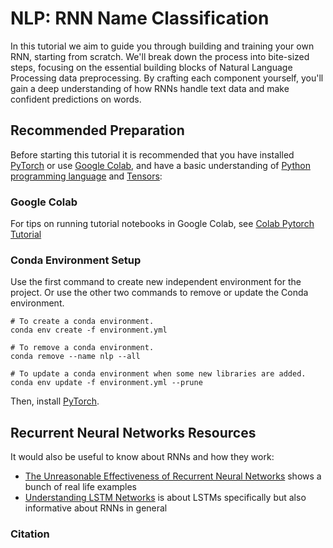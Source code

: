 # NLP: RNN Name Classification

In this tutorial we aim to guide you through building and training your own RNN, starting from scratch. We'll break down the process into bite-sized steps, focusing on the essential building blocks of Natural Language Processing data preprocessing. By crafting each component yourself, you'll gain a deep understanding of how RNNs handle text data and make confident predictions on words.

## Recommended Preparation

Before starting this tutorial it is recommended that you have installed [PyTorch](https://pytorch.org/) or use [Google Colab](https://colab.research.google.com/?utm_source=scs-index), and have a basic understanding of [Python programming language](https://www.python.org/doc/) and [Tensors](https://pytorch.org/tutorials/beginner/basics/tensorqs_tutorial.html):

### Google Colab

For tips on running tutorial notebooks in Google Colab, see [Colab Pytorch Tutorial](https://pytorch.org/tutorials/beginner/colab)

### Conda Environment Setup

Use the first command to create new independent environment for the project. Or use the other two commands to remove or update the Conda environment.

```shell
# To create a conda environment.
conda env create -f environment.yml

# To remove a conda environment.
conda remove --name nlp --all

# To update a conda environment when some new libraries are added.
conda env update -f environment.yml --prune
```
Then, install [PyTorch](https://pytorch.org/).

## Recurrent Neural Networks Resources

It would also be useful to know about RNNs and how they work:

-  [The Unreasonable Effectiveness of Recurrent Neural
   Networks](https://karpathy.github.io/2015/05/21/rnn-effectiveness/) 
   shows a bunch of real life examples
-  [Understanding LSTM
   Networks](https://colah.github.io/posts/2015-08-Understanding-LSTMs/) 
   is about LSTMs specifically but also informative about RNNs in
   general

### Citation

```bibtex

```
